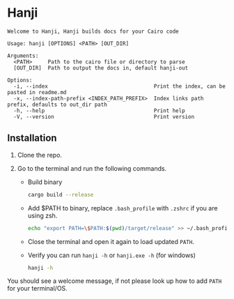 # Hanji

```
Welcome to Hanji, Hanji builds docs for your Cairo code

Usage: hanji [OPTIONS] <PATH> [OUT_DIR]

Arguments:
  <PATH>     Path to the cairo file or directory to parse
  [OUT_DIR]  Path to output the docs in, default hanji-out

Options:
  -i, --index                                  Print the index, can be pasted in readme.md
  -x, --index-path-prefix <INDEX_PATH_PREFIX>  Index links path prefix, defaults to out_dir path
  -h, --help                                   Print help
  -V, --version                                Print version
```

## Installation

1. Clone the repo.
2. Go to the terminal and run the following commands.

    - Build binary

        ```sh
        cargo build --release
        ```

    - Add $PATH to binary, replace `.bash_profile` with `.zshrc` if you are using zsh.

        ```sh
        echo "export PATH=\$PATH:$(pwd)/target/release" >> ~/.bash_profile
        ```

    - Close the terminal and open it again to load updated `PATH`.
    - Verify you can run `hanji -h` or `hanji.exe -h` (for windows)

        ```sh
        hanji -h
        ```

You should see a welcome message, if not please look up how to add `PATH` for your terminal/OS.
